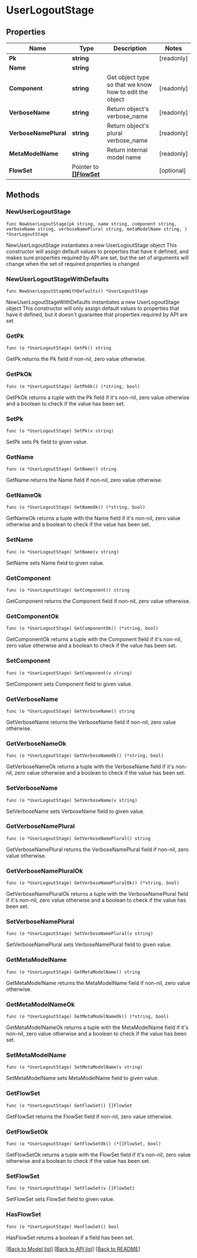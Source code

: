 # UserLogoutStage

## Properties

Name | Type | Description | Notes
------------ | ------------- | ------------- | -------------
**Pk** | **string** |  | [readonly] 
**Name** | **string** |  | 
**Component** | **string** | Get object type so that we know how to edit the object | [readonly] 
**VerboseName** | **string** | Return object&#39;s verbose_name | [readonly] 
**VerboseNamePlural** | **string** | Return object&#39;s plural verbose_name | [readonly] 
**MetaModelName** | **string** | Return internal model name | [readonly] 
**FlowSet** | Pointer to [**[]FlowSet**](FlowSet.md) |  | [optional] 

## Methods

### NewUserLogoutStage

`func NewUserLogoutStage(pk string, name string, component string, verboseName string, verboseNamePlural string, metaModelName string, ) *UserLogoutStage`

NewUserLogoutStage instantiates a new UserLogoutStage object
This constructor will assign default values to properties that have it defined,
and makes sure properties required by API are set, but the set of arguments
will change when the set of required properties is changed

### NewUserLogoutStageWithDefaults

`func NewUserLogoutStageWithDefaults() *UserLogoutStage`

NewUserLogoutStageWithDefaults instantiates a new UserLogoutStage object
This constructor will only assign default values to properties that have it defined,
but it doesn't guarantee that properties required by API are set

### GetPk

`func (o *UserLogoutStage) GetPk() string`

GetPk returns the Pk field if non-nil, zero value otherwise.

### GetPkOk

`func (o *UserLogoutStage) GetPkOk() (*string, bool)`

GetPkOk returns a tuple with the Pk field if it's non-nil, zero value otherwise
and a boolean to check if the value has been set.

### SetPk

`func (o *UserLogoutStage) SetPk(v string)`

SetPk sets Pk field to given value.


### GetName

`func (o *UserLogoutStage) GetName() string`

GetName returns the Name field if non-nil, zero value otherwise.

### GetNameOk

`func (o *UserLogoutStage) GetNameOk() (*string, bool)`

GetNameOk returns a tuple with the Name field if it's non-nil, zero value otherwise
and a boolean to check if the value has been set.

### SetName

`func (o *UserLogoutStage) SetName(v string)`

SetName sets Name field to given value.


### GetComponent

`func (o *UserLogoutStage) GetComponent() string`

GetComponent returns the Component field if non-nil, zero value otherwise.

### GetComponentOk

`func (o *UserLogoutStage) GetComponentOk() (*string, bool)`

GetComponentOk returns a tuple with the Component field if it's non-nil, zero value otherwise
and a boolean to check if the value has been set.

### SetComponent

`func (o *UserLogoutStage) SetComponent(v string)`

SetComponent sets Component field to given value.


### GetVerboseName

`func (o *UserLogoutStage) GetVerboseName() string`

GetVerboseName returns the VerboseName field if non-nil, zero value otherwise.

### GetVerboseNameOk

`func (o *UserLogoutStage) GetVerboseNameOk() (*string, bool)`

GetVerboseNameOk returns a tuple with the VerboseName field if it's non-nil, zero value otherwise
and a boolean to check if the value has been set.

### SetVerboseName

`func (o *UserLogoutStage) SetVerboseName(v string)`

SetVerboseName sets VerboseName field to given value.


### GetVerboseNamePlural

`func (o *UserLogoutStage) GetVerboseNamePlural() string`

GetVerboseNamePlural returns the VerboseNamePlural field if non-nil, zero value otherwise.

### GetVerboseNamePluralOk

`func (o *UserLogoutStage) GetVerboseNamePluralOk() (*string, bool)`

GetVerboseNamePluralOk returns a tuple with the VerboseNamePlural field if it's non-nil, zero value otherwise
and a boolean to check if the value has been set.

### SetVerboseNamePlural

`func (o *UserLogoutStage) SetVerboseNamePlural(v string)`

SetVerboseNamePlural sets VerboseNamePlural field to given value.


### GetMetaModelName

`func (o *UserLogoutStage) GetMetaModelName() string`

GetMetaModelName returns the MetaModelName field if non-nil, zero value otherwise.

### GetMetaModelNameOk

`func (o *UserLogoutStage) GetMetaModelNameOk() (*string, bool)`

GetMetaModelNameOk returns a tuple with the MetaModelName field if it's non-nil, zero value otherwise
and a boolean to check if the value has been set.

### SetMetaModelName

`func (o *UserLogoutStage) SetMetaModelName(v string)`

SetMetaModelName sets MetaModelName field to given value.


### GetFlowSet

`func (o *UserLogoutStage) GetFlowSet() []FlowSet`

GetFlowSet returns the FlowSet field if non-nil, zero value otherwise.

### GetFlowSetOk

`func (o *UserLogoutStage) GetFlowSetOk() (*[]FlowSet, bool)`

GetFlowSetOk returns a tuple with the FlowSet field if it's non-nil, zero value otherwise
and a boolean to check if the value has been set.

### SetFlowSet

`func (o *UserLogoutStage) SetFlowSet(v []FlowSet)`

SetFlowSet sets FlowSet field to given value.

### HasFlowSet

`func (o *UserLogoutStage) HasFlowSet() bool`

HasFlowSet returns a boolean if a field has been set.


[[Back to Model list]](../README.md#documentation-for-models) [[Back to API list]](../README.md#documentation-for-api-endpoints) [[Back to README]](../README.md)


